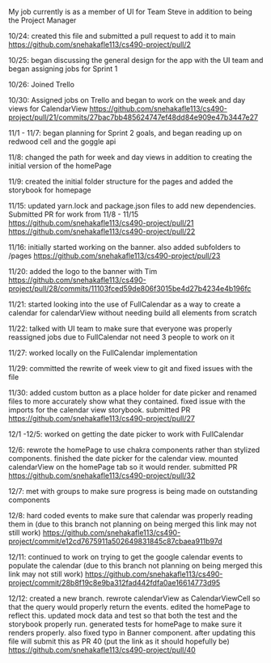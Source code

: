 My job currently is as a member of UI for Team Steve in addition to being the Project Manager

10/24: created this file and submitted a pull request to add it to main 
    https://github.com/snehakafle113/cs490-project/pull/2

10/25: began discussing the general design for the app with the UI team and began assigning jobs for Sprint 1

10/26: Joined Trello

10/30: Assigned jobs on Trello and began to work on the week and day views for CalendarView
    https://github.com/snehakafle113/cs490-project/pull/21/commits/27bac7bb485624747ef48dd84e909e47b3447e27

11/1 - 11/7: began planning for Sprint 2 goals, and began reading up on redwood cell and the goggle api

11/8: changed the path for week and day views in addition to creating the initial version of the homePage
    
11/9: created the initial folder structure for the pages and added the storybook for homepage

11/15: updated yarn.lock and package.json files to add new dependencies. Submitted PR for work from 11/8 - 11/15
    https://github.com/snehakafle113/cs490-project/pull/21
    https://github.com/snehakafle113/cs490-project/pull/22

11/16: initially started working on the banner. also added subfolders to /pages
    https://github.com/snehakafle113/cs490-project/pull/23

11/20: added the logo to the banner with Tim
    https://github.com/snehakafle113/cs490-project/pull/28/commits/11103fced59de806f3015be4d27b4234e4b196fc

11/21: started looking into the use of FullCalendar as a way to create a calendar for calendarView without needing build all elements from scratch

11/22: talked with UI team to make sure that everyone was properly reassigned jobs due to FullCalendar not need 3 people to work on it

11/27: worked locally on the FullCalendar implementation

11/29: committed the rewrite of week view to git and fixed issues with the file

11/30: added custom button as a place holder for date picker and renamed files to more accurately show what they contained. fixed issue with the imports for the calendar view storybook. submitted PR 
    https://github.com/snehakafle113/cs490-project/pull/27

12/1 -12/5: worked on getting the date picker to work with FullCalendar

12/6: rewrote the homePage to use chakra components rather than stylized components. finished the date picker for the calendar view. mounted calendarView on the homePage tab so it would render. submitted PR
    https://github.com/snehakafle113/cs490-project/pull/32

12/7: met with groups to make sure progress is being made on outstanding components

12/8: hard coded events to make sure that calendar was properly reading them in (due to this branch not planning on being merged this link may not still work)
    https://github.com/snehakafle113/cs490-project/commit/e12cd7675911a502649831845c87cbaea911b97d

12/11: continued to work on trying to get the google calendar events to populate the calendar (due to this branch not planning on being merged this link may not still work)
    https://github.com/snehakafle113/cs490-project/commit/28b8f19c8e9ba312fad442fdfa0ae16614773d95

12/12: created a new branch. rewrote calendarView as CalendarViewCell so that the query would properly return the events. edited the homePage to reflect this. updated mock data and test so that both the test and the storybook properly run. generated tests for homePage to make sure it renders properly. also fixed typo in Banner component. after updating this file will submit this as PR 40 (put the link as it should hopefully be)
    https://github.com/snehakafle113/cs490-project/pull/40
